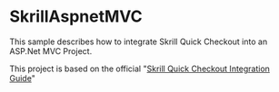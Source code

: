 # SkrillAspnetMVC

This sample describes how to integrate Skrill Quick Checkout into an ASP.Net MVC Project.

This project is based on the official "[Skrill Quick Checkout Integration Guide]"



[//]: # (These are reference links used in the body of this note and get stripped out when the markdown processor does its job. There is no need to format nicely because it shouldn't be seen. Thanks SO - http://stackoverflow.com/questions/4823468/store-comments-in-markdown-syntax)


[Skrill Quick Checkout Integration Guide]: <https://www.skrill.com/fileadmin/content/pdf/Skrill_Quick_Checkout_Guide.pdf>
